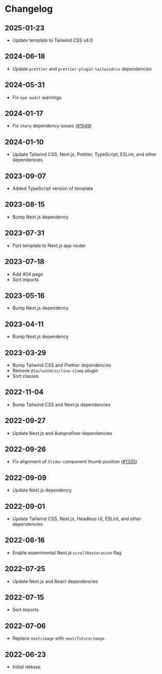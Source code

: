 # Changelog

## 2025-01-23

- Update template to Tailwind CSS v4.0

## 2024-06-18

- Update `prettier` and `prettier-plugin-tailwindcss` dependencies

## 2024-05-31

- Fix `npm audit` warnings

## 2024-01-17

- Fix `sharp` dependency issues ([#1549](https://github.com/tailwindlabs/tailwindui-issues/issues/1549))

## 2024-01-10

- Update Tailwind CSS, Next.js, Prettier, TypeScript, ESLint, and other dependencies

## 2023-09-07

- Added TypeScript version of template

## 2023-08-15

- Bump Next.js dependency

## 2023-07-31

- Port template to Next.js app router

## 2023-07-18

- Add 404 page
- Sort imports

## 2023-05-16

- Bump Next.js dependency

## 2023-04-11

- Bump Next.js dependency

## 2023-03-29

- Bump Tailwind CSS and Prettier dependencies
- Remove `@tailwindcss/line-clamp` plugin
- Sort classes

## 2022-11-04

- Bump Tailwind CSS and Next.js dependencies

## 2022-09-27

- Update Next.js and Autoprefixer dependencies

## 2022-09-26

- Fix alignment of `Slider` component thumb position ([#1335](https://github.com/tailwindlabs/tailwindui-issues/issues/1335))

## 2022-09-09

- Update Next.js dependency

## 2022-09-01

- Update Tailwind CSS, Next.js, Headless UI, ESLint, and other dependencies

## 2022-08-16

- Enable experimental Next.js `scrollRestoration` flag

## 2022-07-25

- Update Next.js and React dependencies

## 2022-07-15

- Sort imports

## 2022-07-06

- Replace `next/image` with `next/future/image`

## 2022-06-23

- Initial release
